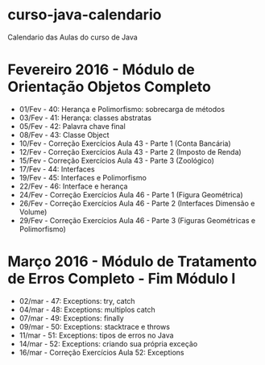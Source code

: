 # curso-java-calendario
Calendario das Aulas do curso de Java

# Fevereiro 2016 - Módulo de Orientação Objetos Completo
* 01/Fev - 40: Herança e Polimorfismo: sobrecarga de métodos
* 03/Fev - 41: Herança: classes abstratas
* 05/Fev - 42: Palavra chave final
* 08/Fev - 43: Classe Object
* 10/Fev - Correção Exercícios Aula 43 - Parte 1 (Conta Bancária)
* 12/Fev - Correção Exercícios Aula 43 - Parte 2 (Imposto de Renda)
* 15/Fev - Correção Exercícios Aula 43 - Parte 3 (Zoológico)
* 17/Fev - 44: Interfaces
* 19/Fev - 45: Interfaces e Polimorfismo
* 22/Fev - 46: Interface e herança
* 24/Fev - Correção Exercícios Aula 46 - Parte 1 (Figura Geométrica)
* 26/Fev - Correção Exercícios Aula 46 - Parte 2 (Interfaces Dimensão e Volume)
* 29/Fev - Correção Exercícios Aula 46 - Parte 3 (Figuras Geométricas e Polimorfismo)

# Março 2016 - Módulo de Tratamento de Erros Completo - Fim Módulo I
* 02/mar - 47: Exceptions: try, catch
* 04/mar - 48: Exceptions: multiplos catch
* 07/mar - 49: Exceptions: finally
* 09/mar - 50: Exceptions: stacktrace e throws
* 11/mar - 51: Exceptions: tipos de erros no Java
* 14/mar - 52: Exceptions: criando sua própria exceção
* 16/mar - Correção Exercícios Aula 52: Exceptions
